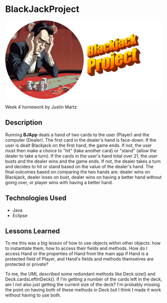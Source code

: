 # BlackJackProject

![](./blackjack-project.png)

Week 4 homework by Justin Martz

## Description

Running <strong>BJApp</strong> deals a hand of two cards to the user (Player) and the computer (Dealer). The first card in the dealer's hand is face-down. If the user is dealt Blackjack on the first hand, the game ends. If not, the user must then make a choice to "hit" (take another card) or "stand" (allow the dealer to take a turn). If the cards in the user's hand total over 21, the user busts and the dealer wins and the game ends. If not, the dealer takes a turn and decides to hit or stand based on the value of the dealer's hand. The final outcomes based on comparing the two hands are: dealer wins on Blackjack, dealer loses on bust, dealer wins on having a better hand without going over, or player wins with having a better hand.

## Technologies Used

- Java
- Eclipse

## Lessons Learned

To me this was a big lesson of how to use objects within other objects: how to instantiate them, how to access their fields and methods. How do I access Hand or the properties of Hand from the main app if Hand is a protected field of Player, and Hand's fields and methods themselves are protected or private?

To me, the UML described some redundant methods like Deck.size() and Deck.cardsLeftInDeck(). If I'm getting a number of the cards left in the deck, am I not also just getting the current size of the deck? I'm probably missing the point on having both of these methods in Deck but I think I made it work without having to use both.

